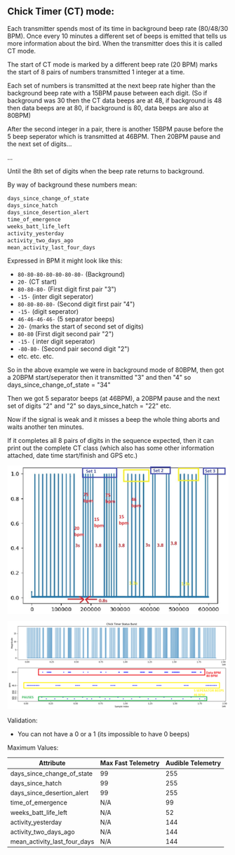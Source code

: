 ## Chick Timer (CT) mode:

Each transmitter spends most of its time in background beep rate (80/48/30 BPM).
Once every 10 minutes a different set of beeps is emitted that tells us more information 
about the bird. When the transmitter does this it is called CT mode.

The start of CT mode is marked by a different beep rate (20 BPM) marks the start 
of 8 pairs of numbers transmitted 1 integer at a time.

Each set of numbers is transmitted at the next beep rate higher than 
the background beep rate with a 15BPM pause between each digit. (So if background was 
30 then the CT data beeps are at 48, if background is 48 then data beeps are at 80, 
if background is 80, data beeps are also at 80BPM)

After the second integer in a pair, there is another 15BPM pause before the 5 beep seperator which is transmitted at 46BPM.
Then  20BPM pause and the next set of digits...

...

Until the 8th set of digits when the beep rate returns to background.

By way of background these numbers mean:

    days_since_change_of_state
    days_since_hatch
    days_since_desertion_alert
    time_of_emergence
    weeks_batt_life_left
    activity_yesterday
    activity_two_days_ago
    mean_activity_last_four_days

Expressed in BPM it might look like this:

- `80-80-80-80-80-80-80-` (Background)
- `20-` (CT start)
- `80-80-80-` (First digit first pair "3")
- `-15-` (inter digit seperator)
- `80-80-80-80-` (Second digit first pair "4")
- `-15-` (digit seperator)
- `46-46-46-46-` (5 separator beeps)
- `20-` (marks the start of second set of digits)
- `80-80` (First digit second pair "2")
- `-15-` ( inter digit seperator)
- `-80-80-` (Second pair second digit "2")
- etc. etc. etc.

So in the above example we were in background mode of 80BPM, then got a 20BPM 
start/seperator then it transmitted "3" and then "4" so days_since_change_of_state = "34"

Then we got 5 separator beeps (at 46BPM), a 20BPM pause and the next 
set of digits "2" and "2" so days_since_hatch = "22" etc.

Now if the signal is weak and it misses a beep the whole thing aborts and waits
another ten minutes.

If it completes all 8 pairs of digits in the sequence expected, then it can 
print out the complete CT class (which also has some other information attached, 
date time start/finish and GPS etc.)

![CT signal and gaps](ct_signal_gaps_picture.jpg)


![CT image](ct_image.png)


Validation:

 - You can not have a 0 or a 1 (its impossible to have 0 beeps)
 
 Maximum Values:

| Attribute | Max Fast Telemetry | Audible Telemetry |
|-----------|--------------------|-------------------|
|days_since_change_of_state  | 99 | 255 |
|days_since_hatch | 99 |255 | 
|days_since_desertion_alert | 99 | 255 | 
|time_of_emergence | N/A | 99 | 255 |
|weeks_batt_life_left | N/A | 52 |
|activity_yesterday | N/A | 144 |
|activity_two_days_ago | N/A |144 |
|mean_activity_last_four_days | N/A | 144 |
